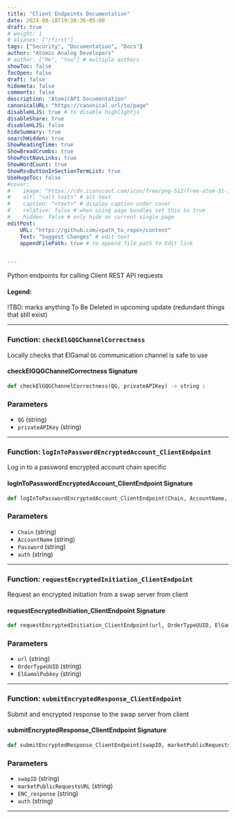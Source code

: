 ```yaml
---
title: "Client Endpoints Documentation"
date: 2024-08-18T19:38:36-05:00
draft: true
# weight: 1
# aliases: ["/first"]
tags: ["Security", "Documentation", "Docs"]
author: "Atomic Analog Developers"
# author: ["Me", "You"] # multiple authors
showToc: false
TocOpen: false
draft: false
hidemeta: false
comments: false
description: "AtomicAPI Documentation"
canonicalURL: "https://canonical.url/to/page"
disableHLJS: true # to disable highlightjs
disableShare: true
disableHLJS: false
hideSummary: true
searchHidden: true
ShowReadingTime: true
ShowBreadCrumbs: true
ShowPostNavLinks: true
ShowWordCount: true
ShowRssButtonInSectionTermList: true
UseHugoToc: false
#cover:
#    image: "https://cdn.iconscout.com/icon/free/png-512/free-atom-31-117013.png?f=avif&w=512&h=512" # image path/url
#    alt: "<alt text>" # alt text
#    caption: "<text>" # display caption under cover
#    relative: false # when using page bundles set this to true
#    hidden: false # only hide on current single page
editPost:
    URL: "https://github.com/<path_to_repo>/content"
    Text: "Suggest Changes" # edit text
    appendFilePath: true # to append file path to Edit link


---
```


Python endpoints for calling Client REST API requests

#### Legend:
 !TBD: marks anything To Be Deleted in upcoming update (redundant things that still exist)

---

### Function: `checkElGQGChannelCorrectness`

Locally checks that ElGamal `QG` communication channel is safe to use

#### checkElGQGChannelCorrectness Signature

```python
def checkElGQGChannelCorrectness(QG, privateAPIKey) -> string :
```
### Parameters
- `QG` (string)
- `privateAPIKey` (string)

---
### Function: `logInToPasswordEncryptedAccount_ClientEndpoint`

Log in to a password encrypted account chain specific

#### logInToPasswordEncryptedAccount_ClientEndpoint Signature

```python
def logInToPasswordEncryptedAccount_ClientEndpoint(Chain, AccountName, Password, auth) -> None :
```
### Parameters

- `Chain` (string)
- `AccountName` (string)
- `Password` (string)
- `auth` (string)

---
### Function: `requestEncryptedInitiation_ClientEndpoint`

Request an encrypted initiation from a swap server from client 

#### requestEncryptedInitiation_ClientEndpoint Signature

```python
def requestEncryptedInitiation_ClientEndpoint(url, OrderTypeUUID, ElGamalPubkey) -> None :
```
### Parameters

- `url` (string)
- `OrderTypeUUID` (string)
- `ElGamalPubkey` (string)

---
### Function: `submitEncryptedResponse_ClientEndpoint`

Submit and encrypted response to the swap server from client

#### submitEncryptedResponse_ClientEndpoint Signature

```python
def submitEncryptedResponse_ClientEndpoint(swapID, marketPublicRequestsURL, ENC_response, auth) -> string :
```
### Parameters

- `swapID` (string)
- `marketPublicRequestsURL` (string)
- `ENC_response` (string)
- `auth` (string)
---


